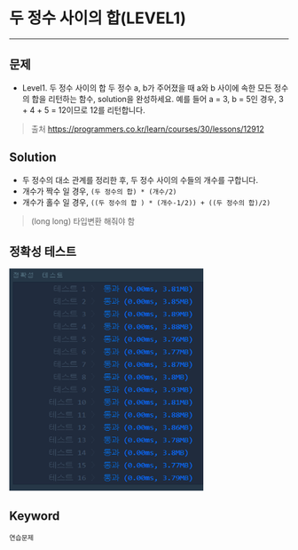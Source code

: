 # 두 정수 사이의 합(LEVEL1)
---
## 문제
- Level1. 두 정수 사이의 합
두 정수 a, b가 주어졌을 때 a와 b 사이에 속한 모든 정수의 합을 리턴하는 함수, solution을 완성하세요.
예를 들어 a = 3, b = 5인 경우, 3 + 4 + 5 = 12이므로 12를 리턴합니다.

> 출처 https://programmers.co.kr/learn/courses/30/lessons/12912

## Solution
- 두 정수의 대소 관계를 정리한 후, 두 정수 사이의 수들의 개수를 구합니다.
- 개수가 짝수 일 경우, ```(두 정수의 합) * (개수/2) ```
- 개수가 홀수 일 경우, ```((두 정수의 합 ) * (개수-1/2)) + ((두 정수의 합)/2)```
> (long long) 타입변환 해줘야 함 

## 정확성 테스트
<img src="Lv1-06_confirm.PNG" width = "350" height="400">

## Keyword
```연습문제```
